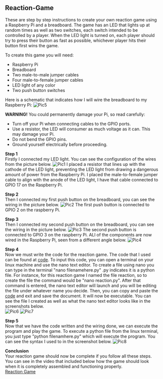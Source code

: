 ## Reaction-Game

These are step by step instructions to create your own reaction game using a Raspberry Pi and a breadboard. The game has an LED that lights up at random times as well as two switches, each switch intended to be controlled by a player. When the LED light is turned on, each player should try to press their button as fast as possible, whichever player hits their button first wins the game.

To create this game you will need:
- Raspberry Pi
- Breadboard
- Two male-to-male jumper cables
- Four male-to-female jumper cables
- LED light of any color
- Two push button switches 

Here is a schematic that indicates how I will wire the breadboard to my Raspberry Pi:
![Pic5](/images/pic5.PNG)

**WARNING!** You could permanently damage your Pi, so read carefully:
- Turn off your Pi when connecting cables to the GPIO ports.
- Use a resistor, the LED will consumer as much voltage as it can. This may damage your Pi.
- Do not bend the GPIO pins.
- Ground yourself electrically before proceeding.

**Step 1** <br/>
Firstly I connected my LED light. You can see the configuration of the wires from the picture below.
![Pic1](/images/pic1.jpg)
I placed a resistor that lines up with the cathode of the LED light, preventing the LED light from drawing a dangerous amount of power from the Raspberry Pi. I placed the male-to-female jumper cable to align with the anode of the LED light, I have that cable connected to GPIO 17 on the Raspberry Pi.

**Step 2** <br/>
Then I connected my first push button on the breadboard, you can see the wiring in the picture below.
![Pic2](/images/pic2.jpg)
The first push button is connected to GPIO 2 on the raspberry Pi.

**Step 3** <br/>
Then I connected my second push button on the breadboard, you can see the wiring in the picture below.
![Pic3](/images/pic3.jpg)
The second push button is connected to GPIO 3 on the raspberry Pi. ALl of the components are now wired in the Raspberry Pi, seen from a different angle below.
![Pic4](/images/pic4.jpg)<br/>

**Step 4** <br/>
Now we must write the code for the reaction game. The code that I used can be found at [code](maincode). To input this code, you can open a terminal on your linux machine and use the nano text editor. To create a file using nano you can type in the terminal "nano filenamehere.py" .py indicates it is a python file. For instance, for this reaction game I named the file reaction, so to create the file the command would be "nano reaction.py". After that command is entered, the nano text editor will launch and you will be editing the file under whatever name you decide. Then, you can copy and paste the [code](maincode) and exit and save the document. It will now be executable. You can see the file I created as well as what the nano text editor looks like in the screenshots below. <br/>
![Pic6](/images/pic6.PNG)
![Pic7](/images/pic7.PNG)<br/>

**Step 5** <br/>
Now that we have the code written and the wiring done, we can execute the program and play the game. To execute a python file from the linux terminal, you just type "python filenamhere.py" which will execute the program. You can see the syntax I used to in the screenshot below.
![Pic8](/images/pic8.PNG)<br/>

**Conclusion**<br/>
Your reaction game should now be complete if you follow all these steps. You can see in the video that included below how the game should look when it is completely assembled and functioning properly. <br/>
[Reaction Game](https://www.youtube.com/watch?v=IVRWWWZRkvQ)
